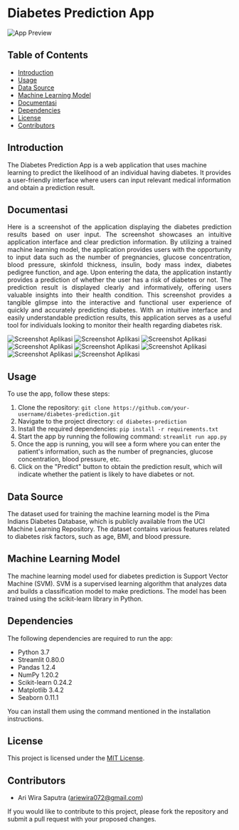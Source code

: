 # Diabetes Prediction App

![App Preview](https://github.com/AriWiraSaputra/Project-Diabetes-Detection/blob/main/diabetes%20prediction.gif)

## Table of Contents
- [Introduction](#introduction)
- [Usage](#usage)
- [Data Source](#data-source)
- [Machine Learning Model](#machine-learning-model)
- [Documentasi](#documentasi)
- [Dependencies](#dependencies)
- [License](#license)
- [Contributors](#contributors)

## Introduction
The Diabetes Prediction App is a web application that uses machine learning to predict the likelihood of an individual having diabetes. It provides a user-friendly interface where users can input relevant medical information and obtain a prediction result.

## Documentasi
<p align="justify"> Here is a screenshot of the application displaying the diabetes prediction results based on user input. The screenshot showcases an intuitive application interface and clear prediction information. By utilizing a trained machine learning model, the application provides users with the opportunity to input data such as the number of pregnancies, glucose concentration, blood pressure, skinfold thickness, insulin, body mass index, diabetes pedigree function, and age. Upon entering the data, the application instantly provides a prediction of whether the user has a risk of diabetes or not. The prediction result is displayed clearly and informatively, offering users valuable insights into their health condition. This screenshot provides a tangible glimpse into the interactive and functional user experience of quickly and accurately predicting diabetes. With an intuitive interface and easily understandable prediction results, this application serves as a useful tool for individuals looking to monitor their health regarding diabetes risk.</p>

![Screenshot Aplikasi](https://github.com/AriWiraSaputra/Project-Diabetes-Detection/blob/main/Statical%20description.png)
![Screenshot Aplikasi](https://github.com/AriWiraSaputra/Project-Diabetes-Detection/blob/main/BMI.png)
![Screenshot Aplikasi](https://github.com/AriWiraSaputra/Project-Diabetes-Detection/blob/main/DPF.png)
![Screenshot Aplikasi](https://github.com/AriWiraSaputra/Project-Diabetes-Detection/blob/main/blood.png)
![Screenshot Aplikasi](https://github.com/AriWiraSaputra/Project-Diabetes-Detection/blob/main/glucose%20vs%20graph.png)
![Screenshot Aplikasi](https://github.com/AriWiraSaputra/Project-Diabetes-Detection/blob/main/insulin.png)
![Screenshot Aplikasi](https://github.com/AriWiraSaputra/Project-Diabetes-Detection/blob/main/pregnancies%20vs%20age.png)
![Screenshot Aplikasi](https://github.com/AriWiraSaputra/Project-Diabetes-Detection/blob/main/skin%20thickness.png)

## Usage
To use the app, follow these steps:
1. Clone the repository: ```git clone https://github.com/your-username/diabetes-prediction.git```
2. Navigate to the project directory: ```cd diabetes-prediction```
3. Install the required dependencies: ```pip install -r requirements.txt```
4. Start the app by running the following command: ```streamlit run app.py```
5. Once the app is running, you will see a form where you can enter the patient's information, such as the number of pregnancies, glucose concentration, blood pressure, etc.
6. Click on the "Predict" button to obtain the prediction result, which will indicate whether the patient is likely to have diabetes or not.

## Data Source
The dataset used for training the machine learning model is the Pima Indians Diabetes Database, which is publicly available from the UCI Machine Learning Repository. The dataset contains various features related to diabetes risk factors, such as age, BMI, and blood pressure.

## Machine Learning Model
The machine learning model used for diabetes prediction is Support Vector Machine (SVM). SVM is a supervised learning algorithm that analyzes data and builds a classification model to make predictions. The model has been trained using the scikit-learn library in Python.

## Dependencies
The following dependencies are required to run the app:
- Python 3.7
- Streamlit 0.80.0
- Pandas 1.2.4
- NumPy 1.20.2
- Scikit-learn 0.24.2
- Matplotlib 3.4.2
- Seaborn 0.11.1

You can install them using the command mentioned in the installation instructions.

## License
This project is licensed under the [MIT License](LICENSE).

## Contributors
- Ari Wira Saputra (ariewira072@gmail.com)

If you would like to contribute to this project, please fork the repository and submit a pull request with your proposed changes.
